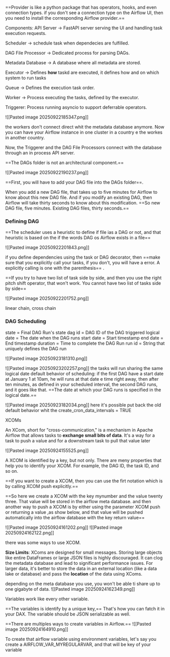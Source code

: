 ==Provider is like a python package that has operators, hooks, and even connection types.  if you don't see a connection type on the Airflow UI, then you need to install the corresponding Airflow provider.==

Components: 
API Server -> FastAPI server serving the UI and handling task execution requests.

Scheduler -> schedule task when dependecies are fulfilled.

DAG File Processor -> Dedicated process for parsing DAGs.

Metadata Database -> A database where all metadata are stored.

Executor -> Defines **how** taskd are executed, it defines how and on which system to run tasks

Queue -> Defines the execution task order.

Worker -> Process executing the tasks, defined by the executor.

Triggerer: Process running asyncio to support deferrable operators.


![[Pasted image 20250922185347.png]]

the workers don't connect direct whit the metadata database anymore. Now you can have your Airflow instance in one cluster in a country e the workes in another country. 

Now, the Triggerer and the DAG File Processors connect with the database through an in process API server.

==The DAGs folder is not an architectural component.== 

![[Pasted image 20250922190237.png]]

==First, you will have to add your DAG file into the DAGs folder==.

When you add a new DAG file, that takes up to five minutes for Airflow to know about this new DAG file. And if you modify an existing DAG, then Airflow will take thirty seconds to know about this modification. 
==So new DAG file, five minutes. Existing DAG files, thirty seconds.==

### Defining DAG

==The scheduler uses a heuristic to define if file ias a DAG or not, and that heuristic is based on the if the words DAG os Airflow exists in a file==

![[Pasted image 20250922201843.png]]

if you define dependencies  using the task or DAG decorator, then ==make sure that you explicitly call your tasks, if you don't, you will have a error. A explicitly calling is one with the parenthesis== .

==If you try to have two list of task side by side, and then you use the right pitch shift operator, that won't work. You cannot have two list of tasks side by side==

![[Pasted image 20250922201752.png]]

linear chain, cross chain

### DAG Scheduling

state = Final DAG Run's state
dag id = DAG ID of the DAG triggered
logical date = The date when the DAG runs
start date = Start timestamp
end date = End timestamp
duration = Time to complete the DAG Run
run id = String that uniquely defines the DAG run

![[Pasted image 20250923181310.png]]

![[Pasted image 20250923202257.png]]
the tasks will run sharing the same logical date
default behavior of scheduling: if the first DAG have a start date at January 1 at 10am, he will runs at that date e time right away, then after ten minutes, as defined in your scheduled interval, the second DAG runs, and it goes like that. ==The date at which your DAG runs is specified in the logical date.==

![[Pasted image 20250923182034.png]]
here it's possible put back the old default behavior whit the create_cron_data_intervals = TRUE

XCOMs

An XCom, short for "cross-communication," is a mechanism in Apache Airflow that allows tasks to **exchange small bits of data**. It's a way for a task to push a value and for a downstream task to pull that value later

![[Pasted image 20250924155525.png]]

A XCOM is identified by a key, but not only. There are meny properties that help you to identify your XCOM. For example, the DAG ID, the task ID, and so on.

==If you want to create a XCOM, then you can use the firt notation which is by calling XCOM push explicitly.==

==So here we create a XCOM with the key mynumber and the value twenty three. That value will be stored in the airflow meta database. and then another way to push a XCOM is by either using the parameter XCOM push or returning a value ,as show below, and that value will be pushed automatically into the airflow database with the key return value==

![[Pasted image 20250924161202.png]]
![[Pasted image 20250924162122.png]]

there was some ways to use XCOM.

**Size Limits**: XComs are designed for small messages. Storing large objects like entire DataFrames or large JSON files is highly discouraged. It can clog the metadata database and lead to significant performance issues. For larger data, it's better to store the data in an external location (like a data lake or database) and pass the **location** of the data using XComs.

depending on the meta database you use, you won't be able ti share up to one gigabyte of data.
![[Pasted image 20250924162349.png]]

Variables work like every other variable.

==The variables is identify by a unique key,== That's how you can fatch it in your DAX. The variable should be JSON serializable as well.

==There are multiples ways to create variables in Airflow.==
![[Pasted image 20250924164910.png]]

To create that airflow variable using environment variables, let's say you create a AIRFLOW_VAR_MYREGULARVAR, and that will be key of your variable 